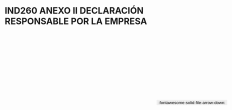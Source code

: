 
# IND260 ANEXO II DECLARACIÓN RESPONSABLE POR LA EMPRESA

<a href='../IND260 ANEXO II DECLARACIÓN RESPONSABLE POR LA EMPRESA.pdf' download>
<button class='md-button -primary' 
id='download-btn' style="position: fixed; top: 10%; right: 20px; 
        transform: translateY(-50%); z-index: 1000;  border: none; ">
:fontawesome-solid-file-arrow-down: 
</button>
</a>

<div 
    id='../IND260 ANEXO II DECLARACIÓN RESPONSABLE POR LA EMPRESA.pdf' 
    data-pdf-url='../IND260 ANEXO II DECLARACIÓN RESPONSABLE POR LA EMPRESA.pdf'
    style=' width: 100%; height: auto;overflow: auto;'>
</div>

